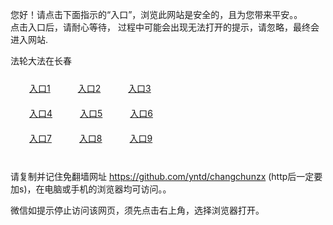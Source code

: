 您好！请点击下面指示的“入口”，浏览此网站是安全的，且为您带来平安。。 <br/>
点击入口后，请耐心等待， 过程中可能会出现无法打开的提示，请忽略，最终会进入网站. </br>

法轮大法在长春<br/>
<div style="padding:10px"><a style="margin:20px" target="_blank" href="https://dax0v9abx4ctq.cloudfront.net/2Qpsp?bpghyza" id="ccLink1" rel="nofollow">入口1</a> <a target="_blank" style="margin:20px" href="https://d1w7l9f2x9stw0.cloudfront.net/2Qpsp?xpdzii" id="ccLink2" rel="nofollow">入口2</a> <a style="margin:20px" target="_blank" href="https://d2x1nlb8rjdvwb.cloudfront.net/2Qpsp?fnhpzw" id="ccLink3" rel="nofollow">入口3</a></div>

<div style="padding:10px" ><a style="margin:20px" target="_blank" href="https://dax0v9abx4ctq.cloudfront.net/2Qpsp?bpghyza" id="ccLink4" rel="nofollow">入口4</a> <a style="margin:20px" href="https://d1w7l9f2x9stw0.cloudfront.net/2Qpsp?xpdzii" target="_blank" id="ccLink5" rel="nofollow">入口5</a> <a style="margin:20px" href="https://d2x1nlb8rjdvwb.cloudfront.net/2Qpsp?fnhpzw" target="_blank" id="ccLink6" rel="nofollow">入口6</a></div>

<div style="padding:10px"><a style="margin:20px" target="_blank" href="https://dax0v9abx4ctq.cloudfront.net/2Qpsp?bpghyza" id="ccLink7" rel="nofollow">入口7</a> <a style="margin:20px" href="https://d1w7l9f2x9stw0.cloudfront.net/2Qpsp?xpdzii" target="_blank" id="ccLink8" rel="nofollow">入口8</a> <a style="margin:20px" target="_blank" href="https://d2x1nlb8rjdvwb.cloudfront.net/2Qpsp?fnhpzw" id="ccLink9" rel="nofollow">入口9</a></div>

<br/>



请复制并记住免翻墙网址 https://github.com/yntd/changchunzx (http后一定要加s)，在电脑或手机的浏览器均可访问。。<br/>

微信如提示停止访问该网页，须先点击右上角，选择浏览器打开。
